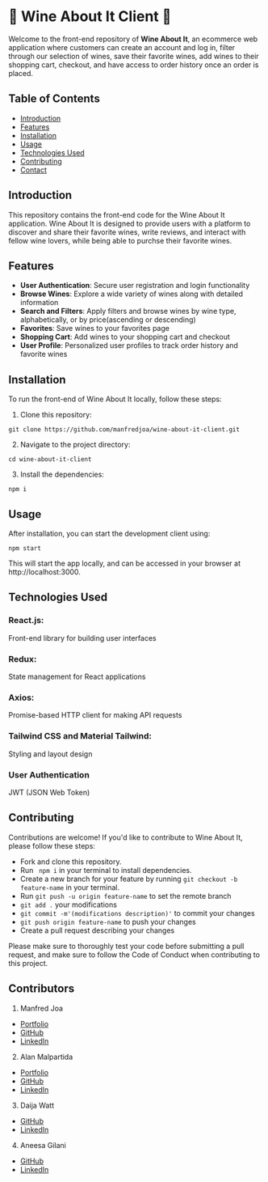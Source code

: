 # 🍷 Wine About It Client 🍷

Welcome to the front-end repository of **Wine About It**, an ecommerce web application where customers can create an account and log in, filter through our selection of wines, save their favorite wines, add wines to their shopping cart, checkout, and have access to order history once an order is placed.

## Table of Contents

- [Introduction](#introduction)
- [Features](#features)
- [Installation](#installation)
- [Usage](#usage)
- [Technologies Used](#technologies-used)
- [Contributing](#contributing)
- [Contact](#contact)

## Introduction

This repository contains the front-end code for the Wine About It application. Wine About It is designed to provide users with a platform to discover and share their favorite wines, write reviews, and interact with fellow wine lovers, while being able to purchse their favorite wines.

## Features

- **User Authentication**: Secure user registration and login functionality
- **Browse Wines**: Explore a wide variety of wines along with detailed information
- **Search and Filters**: Apply filters and browse wines by wine type, alphabetically, or by price(ascending or descending)
- **Favorites**: Save wines to your favorites page
- **Shopping Cart**: Add wines to your shopping cart and checkout
- **User Profile**: Personalized user profiles to track order history and favorite wines

## Installation

To run the front-end of Wine About It locally, follow these steps:

1. Clone this repository:

```
git clone https://github.com/manfredjoa/wine-about-it-client.git
```

2. Navigate to the project directory:

```
cd wine-about-it-client
```

3. Install the dependencies:

```
npm i
```

## Usage

After installation, you can start the development client using:

```
npm start
```

This will start the app locally, and can be accessed in your browser at http://localhost:3000.

## Technologies Used

### React.js:

Front-end library for building user interfaces

### Redux:

State management for React applications

### Axios:

Promise-based HTTP client for making API requests

### Tailwind CSS and Material Tailwind:

Styling and layout design

### User Authentication

JWT (JSON Web Token)

## Contributing

Contributions are welcome! If you'd like to contribute to Wine About It, please follow these steps:

- Fork and clone this repository.
- Run ` npm i` in your terminal to install dependencies.
- Create a new branch for your feature by running `git checkout -b feature-name` in your terminal.
- Run `git push -u origin feature-name` to set the remote branch
- `git add .` your modifications
- `git commit -m'(modifications description)'` to commit your changes
- `git push origin feature-name` to push your changes
- Create a pull request describing your changes

Please make sure to thoroughly test your code before submitting a pull request, and make sure to follow the Code of Conduct when contributing to this project.

## Contributors

1. Manfred Joa

- [Portfolio](https://manfredjoadev.netlify.app)
- [GitHub](https://github.com/manfredjoa)
- [LinkedIn](https://www.linkedin.com/in/manfredjoa/)

2. Alan Malpartida

- [Portfolio](https://alanwebdev.com/)
- [GitHub](https://github.com/alantothe)
- [LinkedIn](https://www.linkedin.com/in/alan-malpartida-b0214428a/)

3. Daija Watt

- [GitHub](https://github.com/dvictoria21)
- [LinkedIn](https://www.linkedin.com/in/daija-watt/)

4. Aneesa Gilani

- [GitHub](https://github.com/agilani14)
- [LinkedIn](https://www.linkedin.com/in/aneesa-gilani/)
